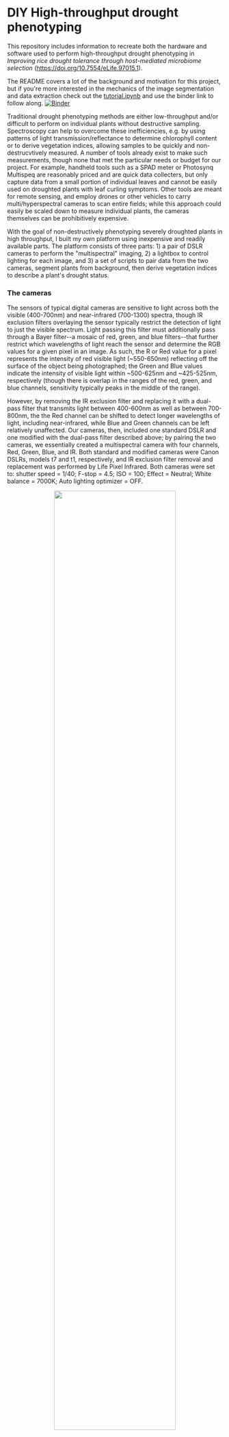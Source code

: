 # DIY High-throughput drought phenotyping

This repository includes information to recreate both the hardware and software used to perform high-throughput drought phenotyping in *Improving rice drought tolerance through host-mediated microbiome selection* (https://doi.org/10.7554/eLife.97015.1).

The README covers a lot of the background and motivation for this project, but if you're more interested in the mechanics of the image segmentation and data extraction check out the [tutorial.ipynb](tutorial.ipynb) and use the binder link to follow along.
[![Binder](https://mybinder.org/badge_logo.svg)](https://mybinder.org/v2/gh/km4htc/diy-htp-drought-phenotyping/main?labpath=https%3A%2F%2Fgithub.com%2Fkm4htc%2Fdiy-htp-drought-phenotyping%2Fblob%2Fmain%2Ftutorial.ipynb)


Traditional drought phenotyping methods are either low-throughput and/or difficult to perform on individual plants without destructive sampling. Spectroscopy can help to overcome these inefficiencies, e.g. by using patterns of light transmission/reflectance to determine chlorophyll content or to derive vegetation indices, allowing samples to be quickly and non-destrucvtively measured. A number of tools already exist to make such measurements, though none that met the particular needs or budget for our project. For example, handheld tools such as a SPAD meter or Photosynq Multispeq are reasonably priced and are quick data collecters, but only capture data from a small portion of individual leaves and cannot be easily used on droughted plants with leaf curling symptoms. Other tools are meant for remote sensing, and employ drones or other vehicles to carry multi/hyperspectral cameras to scan entire fields; while this approach could  easily be scaled down to measure individual plants, the cameras themselves can be prohibitively expensive. 

With the goal of non-destructively phenotyping severely droughted plants in high throughput, I built my own platform using inexpensive and readily available parts. The platform consists of three parts: 1) a pair of DSLR cameras to perform the "multispectral" imaging, 2) a lightbox to control lighting for each image, and 3) a set of scripts to pair data from the two cameras, segment plants from background, then derive vegetation indices to describe a plant's drought status.

### The cameras
The sensors of typical digital cameras are sensitive to light across both the visible (400-700nm) and near-infrared (700-1300) spectra, though IR exclusion filters overlaying the sensor typically restrict the detection of light to just the visible spectrum. Light passing this filter must additionally pass through a Bayer filter--a mosaic of red, green, and blue filters--that further restrict which wavelengths of light reach the sensor and determine the RGB values for a given pixel in an image. As such, the R or Red value for a pixel represents the intensity of red visible light (~550-650nm) reflecting off the surface of the object being photographed; the Green and Blue values indicate the intensity of visible light within ~500-625nm and ~425-525nm, respectively (though there is overlap in the ranges of the red, green, and blue channels, sensitivity typically peaks in the middle of the range).

However, by removing the IR exclusion filter and replacing it with a dual-pass filter that transmits light between 400-600nm as well as between 700-800nm, the  the Red channel can be shifted to detect longer wavelengths of light, including near-infrared, while Blue and Green channels can be left relatively unaffected. Our cameras, then, included one standard DSLR and one modified with the dual-pass filter described above; by pairing the two cameras, we essentially created a multispectral camera with four channels, Red, Green, Blue, and IR. Both standard and modified cameras were Canon DSLRs, models t7 and t1, respectively, and IR exclusion filter removal and replacement was performed by Life Pixel Infrared. Both cameras were set to: shutter speed = 1/40; F-stop = 4.5; ISO = 100; Effect = Neutral; White balance = 7000K; Auto lighting optimizer = OFF.
<p align="middle">
  <img src="https://github.com/km4htc/diy-htp-drought-phenotyping/assets/27516057/0310b1bd-c8ea-45a0-8657-3c5319dcaceb" width="75%" >
</p>
<sup><sub>(A) A simplified lightbox showing full spectrum (white) and 730nm (red) LED light strips surrounding the standard and modified DSLR cameras. (B) A schematic of the portions of visible and near-infrared light that each camera's red, green, and blue channels are sensitive to. Below, black bars indicate the wavelengths of light that the full spectrum and 730nm LED strips emit; Chl FLO and Chl ABS are also included to indicate the fluorescence and absorption spectra of chlorophyll A and B. (C) Regressions of red, green, and blue channel values for images taken with the standard and modified cameras. As indicated in B, the green and blue channels of both cameras are highly correlated, whereas the red channel is not.</sub></sup>
<br/><br/>
The inclusion of IR values allowed us to derive the Normalized Difference Vegetation Index (NDVI), which is a useful measure of overall plant health and stress status. Simply put, NDVI is a measure of the difference of visible light vs infrared light reflected off a plant's surface. While healthy plants strongly absorb (red and blue) visible light via chlorophyll, more of this light will be reflected as plants become stressed and chlorophyll is lost. IR, on the other hand, tends to be strongly reflected regardless of plant stress status. As such, we quantified NDVI as the sum of the median red values from the standard (STD) and modified (MOD) cameras, i.e. visible red and IR, divided by their difference:

```math
NDVI = {MOD_{red} + STD_{red} \over MOD_{red} - STD_{red}} 
```

### The lightbox
A simple lightbox, a 2'x2'x2' cube constructed from MDF, served to control lighting conditions for each image. We painted the interior with "Black 3.0", an ultra light-absorbing black paint from Culture Hustle USA, to minimize reflectance off the surfaces of the box and used a blackout cloth to prevent light leaking through the box door and holes cut to accomodate camera lenses. We affixed alternating strips of full spectrum and 730nm LED lights the entire length of the wall opposite where plants were to be positioned; importantly, while the modified camera could detect the 730nm red light, the standard camera could not. For ease of loading plants, we added a small track made from drawer slides and a corresponding "drawer" that could be loaded with up to 5 five plants at a time (for this project we also built plywood racks to hold five plants with individual pots and water reservoirs; this could then be loaded directly onto the track). Additionally, because downstream object detection of individual plants within images was most easily accomplished if plants did not overlap one another, we built a simple divider, also painted with Black 3.0, to create a boundary between plants.
<p align="middle">
  <img src="https://github.com/km4htc/diy-htp-drought-phenotyping/assets/27516057/0e6f6777-4a3a-4250-b1fc-818044594863" width="49%" />
  <img src="https://github.com/km4htc/diy-htp-drought-phenotyping/assets/27516057/e4319410-659c-4fb2-a682-41ce47b36e68" width="49%" />
</p>
<sup><sub>Interior and exterior views of the lightbox. The interior (left) demonstrates how full spectrum and 730nm LED strips were positioned around the cameras while the exterior (right) shows how cameras were attached to the outside of the box.</sub></sup>
<br/><br/>

<p align="middle">
  <img src="https://github.com/km4htc/diy-htp-drought-phenotyping/assets/27516057/03f5a249-2abf-46c2-9c0d-1cd96df7ed1e" width=75% >
</p>
<sup><sub>Images taken with both standard (left column) and modified (right column) cameras. When red 730nm LEDs are off (top row) images from both cameras are similar; when red 730nm LEDs are on (bottom row) only the modified camera detects the additional light. Like data shown above, this demonstrates that only the red channel is significantly different between the two cameras.</sub></sup>

### The scripts
Lastly, we wrote a series of custom scripts to combine image data for individual plants across standard and modified camera images. These scripts—which relied heavily on many tools from PlantCV—can be found elsewhere in the repository, so here I'll just provide a descriptive overview. First, each image was given a unique name that included multiple fields of sample metadata; paired images from the two cameras shared the same name with the exception of a final field noting the camera origin. Within each image, plants were individually segmented from the backround via object detection, then cropped and saved as individual image files (carrying forward metadata from the original filename as well as a unique plant identifier based on its left-right position in the original image). Using masks made during object detection, median RGB values were then extracted from individual plants, and, by matching filenames, data extracted from standard and modified camera images were then paired and used to calculate NDVI using the equation given above.

# Proof of principle
We then performed several experiments to demonstrate that NDVI values derived from our high-throughput phenotyping platform are highly predictive of plant chlorophyll and water content, and can be used to track plant drought stress through time. All experiments were performed in a walk-in growth chamber with "Super Dwarf" rice as the plants of interest. 

### Experiment 1 - predicting SPAD values
In this experiment we simply asked how well our image data matched SPAD values--a measure of chlorophyll content--taken with a SPAD meter. In total we measured 119 plants after 30 days of well-watered growth, and took the average of three SPAD measurements (one each from the center of the largest leaves on the largest tillers). We were unable to perform SPAD measurements on droughted plants because it quickly became impossible to clip the SPAD meter on water stressed, curled leaves; consequently, the range of SPAD values assessed was far more narrow than we had hoped for. Interestingly, though NDVI showed a significant linear correlation with SPAD values, several other traits derived from our image data were better predictors of SPAD. These traits, including hue circular mean derived from both cameras individually or median blue-yellow values from the standard camera, more explicitly track the "greenness" of a plant. Whether these traits would remain the top predictors of SPAD across varying levels of drought is unclear, but might be answered using a different plant species whose leaves are larger or more easily manipulated while water stressed.
<p align="middle">
  <img src="https://github.com/km4htc/diy-htp-drought-phenotyping/assets/27516057/525cea9f-11bc-48a8-b958-377796c5f22f" width="50%" />
</p>
<sup><sub>The best predictors of SPAD measurements of chlorophyll content. Though NDVI was significantly correlated with SPAD values, it was outperformed by these other metrics that were also able to be derived from image data. Notably these metrics did not require both cameras; rather they could be derived from data captured by either the standard (STD) or modified (MOD) camera alone. Had we been able to make SPAD measurements across a wide range of rice drought stress, it's possible that NDVI would have outperformed the traits shown here.</sub></sup>

### Experiment 2 - predicting percent water content
To determine whether NDVI--or other traits derived from image data--could accurately predict plant water content. To do so, we grew rice in well-watered conditions for 30 days, then reduced water reservoirs to 25% original volume for two days before completely emptying reservoirs and withholding water. We  harvested 10 plants each day for 10 days, such that plants harvested later were more drought stressed than those harvested sooner. By measuring the difference between fresh and dry weights (i.e. weight at harvest and weight after a week in a drying oven), we were able to determine plant percent water content at harvest. In contrast to Experiment 1, NDVI was a top predictor of percent water content (PWC) and able to account for up to 96% of variation in PWC data. Several other traits performed similarly well, including red and green chromatic coordinate values from the modified and standard cameras, respectively.
<p align="middle">
  <img src="https://github.com/km4htc/diy-htp-drought-phenotyping/assets/27516057/0f0c4126-2fb9-4641-bdc5-49fc71412b70" width="50%" />
</p>
<sup><sub>Here, we see that multiple traits derived from image data were highly correlated with rice percent water content. As above in Experiment 1, two traits (A & B) could be derived with data from a single camera alone; however, they are slightly outperformed by NDVI (C). Another vegetation index, the Chlorophyll Index (CIG) is shown in (D). A multiple regression built on a combination of vegetation indices (VARI and TGI, Visible Atmospherically Resistant Index and Triangular Greenness Index) and single-camera traits (blue chromatic coordinate derived from the modified camera) proved to be the best predictor of rice percent water content (E).</sub></sup>

### Experiment 3 - tracking drought in time series
Lastly, we sought to demonstrate how NDVI values for individual plants change throughout drought. As in Experiment 2, rice plants were grown in well-watered conditions for 30 days before withholding then eliminating water completely; however, rather than harvesting a subset of plants each day thereafter, we imaged plants (N=30) daily for 10 days. Not only were we able to show that NDVI declines as drought becomes increasingly severe, but we also found that changes in NDVI were sensitive to--and therefore predictive of--the onset of leaf curling. To demonstrate the latter, we simply fit a smoothed spline to the curve created by an individual plant's NDVI values along 10 days of drought and calculated the point at which the slope was most negative, representing a sharp decrease in NDVI; by cross-referencing these inflection points with the image history of individual plants, we found strong correspondence with which day leaf curling was first visible.
<p align="middle">
  <img src="https://github.com/km4htc/diy-htp-drought-phenotyping/assets/27516057/9daba8a9-34a6-4e51-8846-067ff9e7d99d" width="50%" />
</p>
<sup><sub>NDVI (y-axis) decreases as drought becomes more severe (x-axis); each point represents an individual plant measured at a given time point. For each plant, we used NDVI values to predict the onset of leaf curling by finding the point at which the slope of a curve fitted to NDVI values over time was most negative. In 32/43 cases, the prediction exactly matched the day on which leaf curling was first visible; the remaining 11 cases were all within +/-1 day accuracy. To represent this in a simple manner, the above plot shows the average predicted onset of leaf curling in red and the actual onset in blue. Overall, these data show that NDVI values derived from our DIY high-throughput phenotyping were highly sensitive to changes in plant physiology in response to drought stress.</sub></sup>

# Conclusions
Here, we demonstrate that a simple, inexpensive phenotyping platform can generate data capable of tracking plant stress status through time. Importantly, 1) data can be captured for multiple plants simultaneously, 2) leaf curling and other drought stress symptoms do not preclude accurate measurements, and 3) data can be collected non-destructively. Despite only being able to calculate a single NDVI value per plant (rather than per pixel), the data were sensitive enough to detect variation in plant response, even among individuals grown in the same environment. The ability to detect subtle variation among plants was a key precursor for a large-scale selection experiment we performed in which we iteratively selected rice root microbiomes from plants with superior drought tolerance (https://doi.org/10.7554/eLife.97015.1).
